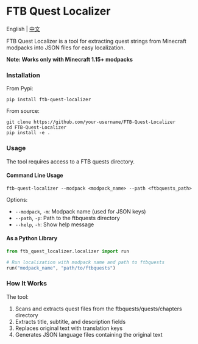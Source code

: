 # FTB Quest Localizer

English | [中文](README_zh.md)

FTB Quest Localizer is a tool for extracting quest strings from Minecraft modpacks into JSON files for easy localization.

**Note: Works only with Minecraft 1.15+ modpacks**

### Installation

From Pypi:
```
pip install ftb-quest-localizer
```

From source:
```
git clone https://github.com/your-username/FTB-Quest-Localizer
cd FTB-Quest-Localizer
pip install -e .
```

### Usage

The tool requires access to a FTB quests directory.

#### Command Line Usage
```
ftb-quest-localizer --modpack <modpack_name> --path <ftbquests_path>
```

Options:
- `--modpack`, `-m`: Modpack name (used for JSON keys)
- `--path`, `-p`: Path to the ftbquests directory
- `--help`, `-h`: Show help message

#### As a Python Library
```python
from ftb_quest_localizer.localizer import run

# Run localization with modpack name and path to ftbquests
run("modpack_name", "path/to/ftbquests")
```

### How It Works
The tool:
1. Scans and extracts quest files from the ftbquests/quests/chapters directory
2. Extracts title, subtitle, and description fields
3. Replaces original text with translation keys
4. Generates JSON language files containing the original text
